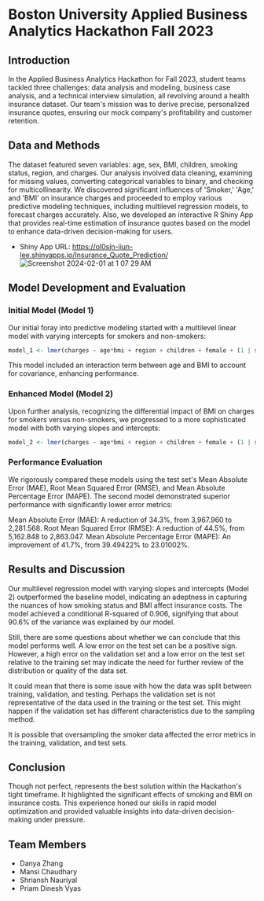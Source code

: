 

# Boston University Applied Business Analytics Hackathon Fall 2023

## Introduction
In the Applied Business Analytics Hackathon for Fall 2023, student teams tackled three challenges: data analysis and modeling, business case analysis, and a technical interview simulation, all revolving around a health insurance dataset. Our team's mission was to derive precise, personalized insurance quotes, ensuring our mock company's profitability and customer retention.


## Data and Methods
The dataset featured seven variables: age, sex, BMI, children, smoking status, region, and charges. Our analysis involved data cleaning, examining for missing values, converting categorical variables to binary, and checking for multicollinearity. We discovered significant influences of 'Smoker,' 'Age,' and 'BMI' on insurance charges and proceeded to employ various predictive modeling techniques, including multilevel regression models, to forecast charges accurately.
Also, we developed an interactive R Shiny App that provides real-time estimation of insurance quotes based on the model to enhance data-driven decision-making for users.

- Shiny App URL:
https://ol0sjn-jiun-lee.shinyapps.io/Insurance_Quote_Prediction/
![Screenshot 2024-02-01 at 1 07 29 AM](https://github.com/lizzie86/ABA_Hackathon_Insuarance_Quote_Prediction/assets/111255164/742248dc-4270-4b10-a6ca-59e122f5128b)


## Model Development and Evaluation

### Initial Model (Model 1)
Our initial foray into predictive modeling started with a multilevel linear model with varying intercepts for smokers and non-smokers:
```r
model_1 <- lmer(charges ~ age*bmi + region + children + female + (1 | smoker), data = train.data)
```
This model included an interaction term between age and BMI to account for covariance, enhancing performance.

### Enhanced Model (Model 2)
Upon further analysis, recognizing the differential impact of BMI on charges for smokers versus non-smokers, we progressed to a more sophisticated model with both varying slopes and intercepts:
```r
model_2 <- lmer(charges ~ age*bmi + region + children + female + (1 | smoker) + (0 + bmi | smoker), data = train.data)
```
### Performance Evaluation
We rigorously compared these models using the test set's Mean Absolute Error (MAE), Root Mean Squared Error (RMSE), and Mean Absolute Percentage Error (MAPE). The second model demonstrated superior performance with significantly lower error metrics:

Mean Absolute Error (MAE): A reduction of 34.3%, from 3,967.960 to 2,281.568.
Root Mean Squared Error (RMSE): A reduction of 44.5%, from 5,162.848 to 2,863.047.
Mean Absolute Percentage Error (MAPE): An improvement of 41.7%, from 39.49422% to 23.01002%.

## Results and Discussion
Our multilevel regression model with varying slopes and intercepts (Model 2) outperformed the baseline model, indicating an adeptness in capturing the nuances of how smoking status and BMI affect insurance costs. The model achieved a conditional R-squared of 0.906, signifying that about 90.6% of the variance was explained by our model.


Still, there are some questions about whether we can conclude that this model performs well. A low error on the test set can be a positive sign. However, a high error on the validation set and a low error on the test set relative to the training set may indicate the need for further review of the distribution or quality of the data set.

It could mean that there is some issue with how the data was split between training, validation, and testing. Perhaps the validation set is not representative of the data used in the training or the test set. This might happen if the validation set has different characteristics due to the sampling method.

It is possible that oversampling the smoker data affected the error metrics in the training, validation, and test sets. 


## Conclusion
Though not perfect, represents the best solution within the Hackathon's tight timeframe. It highlighted the significant effects of smoking and BMI on insurance costs. This experience honed our skills in rapid model optimization and provided valuable insights into data-driven decision-making under pressure.


## Team Members
- Danya Zhang
- Mansi Chaudhary
- Shriansh Nauriyal
- Priam Dinesh Vyas

